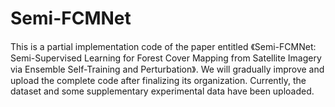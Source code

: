 # Semi-FCMNet
This is a partial implementation code of the paper entitled 《Semi-FCMNet: Semi-Supervised Learning for Forest Cover Mapping from Satellite Imagery via Ensemble Self-Training and Perturbation》. We will gradually improve and upload the complete code after finalizing its organization. Currently, the dataset and some supplementary experimental data have been uploaded.
